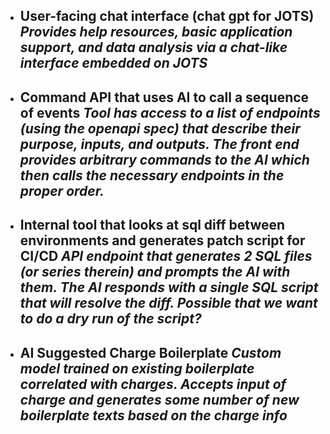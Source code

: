 - User-facing chat interface (chat gpt for JOTS)
	*Provides help resources, basic application support, and data analysis via a chat-like interface embedded on JOTS*
	- 

- Command API that uses AI to call a sequence of events
	*Tool has access to a list of endpoints (using the openapi spec) that describe their purpose, inputs, and outputs. The front end provides arbitrary commands to the AI which then calls the necessary endpoints in the proper order.*
	- 

- Internal tool that looks at sql diff between environments and generates patch script for CI/CD
	*API endpoint that generates 2 SQL files (or series therein) and prompts the AI with them. The AI responds with a single SQL script that will resolve the diff. Possible that we want to do a dry run of the script?*
	- 

- AI Suggested Charge Boilerplate
	*Custom model trained on existing boilerplate correlated with charges. Accepts input of charge and generates some number of new boilerplate texts based on the charge info*
	- 






